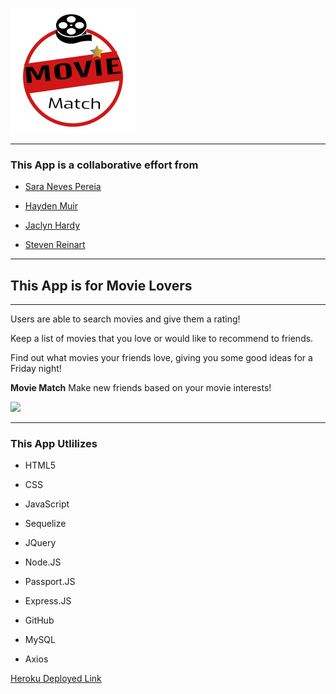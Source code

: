 
![alt text](https://github.com/SaraNP-33/MovieMatch/blob/master/public/assets/images/image(2).png)

___

### This App is a collaborative effort from 
  - [Sara Neves Pereia](https://www.linkedin.com/in/sara-neves-pereira-8b6509139/)
  + [Hayden Muir](https://www.linkedin.com/in/hayden-muir/)
  - [Jaclyn Hardy](https://www.linkedin.com/in/jaclyn-hardy-07030a19b/)
  + [Steven Reinart](https://www.linkedin.com/in/steven-reinart-43a577121/)
___

## This App is for Movie Lovers
___
Users are able to search movies and give them a rating!  

Keep a list of movies that you love or would like to recommend to friends. 

Find out what movies your friends love, giving you some good ideas for a Friday night!

**Movie Match** 
Make new friends based on your movie interests!  

![](https://www.google.com/url?sa=i&url=http%3A%2F%2Fclipart-library.com%2Fpopcorn-cliparts.html&psig=AOvVaw05ElWB4Kjc7XU06h2oXk4u&ust=1590717872636000&source=images&cd=vfe&ved=0CAIQjRxqFwoTCNCThoC81ekCFQAAAAAdAAAAABAF)
___

### This App Utlilizes 
- HTML5
+ CSS
- JavaScript
+ Sequelize 
- JQuery 
+ Node.JS
- Passport.JS
+ Express.JS
- GitHub
+ MySQL
- Axios 

[Heroku Deployed Link](https://secure-crag-05020.herokuapp.com/)
